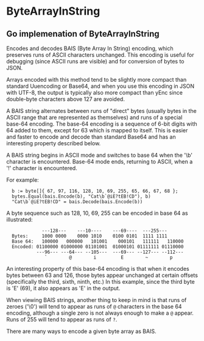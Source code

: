 # ByteArrayInString

## Go implemenation of ByteArrayInString

Encodes and decodes BAIS (Byte Array In String) encoding,
which preserves runs of ASCII characters unchanged. This encoding is
useful for debugging (since ASCII runs are visible) and for conversion 
of bytes to JSON.

Arrays encoded with this method tend to be slightly more compact than standard Uuencoding or Base64, and when you use this encoding in JSON with UTF-8, the output is typically also more compact than yEnc since double-byte characters above 127 are avoided.

A BAIS string alternates between runs of "direct" bytes (usually bytes
in the ASCII range that are represented as themselves) and runs of a
special base-64 encoding. The base-64 encoding is a sequence of 6-bit
digits with 64 added to them, except for 63 which is mapped to itself.
This is easier and faster to encode and decode than standard Base64
and has an interesting property described below.

A BAIS string begins in ASCII mode and switches to base 64 when the '\b'
character is encountered. Base-64 mode ends, returning to ASCII, when a 
'!' character is encountered.

For example:
```
  b := byte[]{ 67, 97, 116, 128, 10, 69, 255, 65, 66, 67, 68 };
  bytes.Equal(bais.Encode(b), "Cat\b`@iE?tEB!CD"), b)
  "Cat\b`@iE?tEB!CD" = bais.Decode(bais.Encode(b))
```

A byte sequence such as 128, 10, 69, 255 can be encoded in base 64 as 
illustrated:
```
             ---128---    ---10----    ---69----  ---255---  
  Bytes:     1000 0000    0000 1010    0100 0101  1111 1111  
  Base 64:   100000   000000   101001    000101   111111   110000
  Encoded: 01100000 01000000 01101001  01000101 01111111 01110000
           ---96--- ---64--- --105---  ---69--- --127--- --112---
              `        @        i         E        ~        p
```

An interesting property of this base-64 encoding is that when it encodes
bytes between 63 and 126, those bytes appear unchanged at certain 
offsets (specifically the third, sixth, ninth, etc.) In this example, 
since the third byte is 'E' (69), it also appears as 'E' in the 
output.

When viewing BAIS strings, another thing to keep in mind is that 
runs of zeroes ('\0') will tend to appear as runs of `@` characters 
in the base 64 encoding, although a single zero is not always enough 
to make a `@` appear. Runs of 255 will tend to appear as runs of `?`.

There are many ways to encode a given byte array as BAIS.

